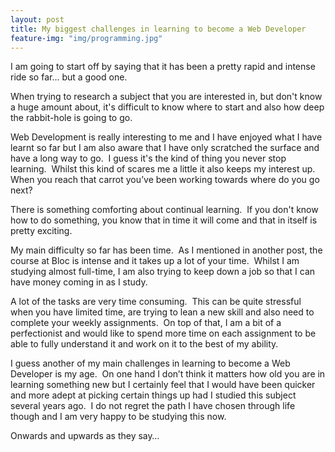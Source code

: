 ```yaml
---
layout: post
title: My biggest challenges in learning to become a Web Developer
feature-img: "img/programming.jpg"
---
```

I am going to start off by saying that it has been a pretty rapid and intense ride so far... but a good one.

When trying to research a subject that you are interested in, but don't know a huge amount about, it's difficult to know where to start and also how deep the rabbit-hole is going to go.

Web Development is really interesting to me and I have enjoyed what I have learnt so far but I am also aware that I have only scratched the surface and have a long way to go.&nbsp;  I guess it's the kind of thing you never stop learning.&nbsp;  Whilst this kind of scares me a little it also keeps my interest up.&nbsp;  When you reach that carrot you’ve been working towards where do you go next?

There is something comforting about continual learning.&nbsp;  If you don't know how to do something, you know that in time it will come and that in itself is pretty exciting.

My main difficulty so far has been time.&nbsp;  As I mentioned in another post, the course at Bloc is intense and it takes up a lot of your time.&nbsp;  Whilst I am studying almost full-time, I am also trying to keep down a job so that I can have money coming in as I study.

A lot of the tasks are very time consuming.&nbsp;  This can be quite stressful when you have limited time, are trying to lean a new skill and also need to complete your weekly assignments.&nbsp;  On top of that, I am a bit of a perfectionist and would like to spend more time on each assignment to be able to fully understand it and work on it to the best of my ability.

I guess another of my main challenges in learning to become a Web Developer is my age.&nbsp;  On one hand I don’t think it matters how old you are in learning something new but I certainly feel that I would have been quicker and more adept at picking certain things up had I studied this subject several years ago.&nbsp;  I do not regret the path I have chosen through life though and I am very happy to be studying this now.

Onwards and upwards as they say…
